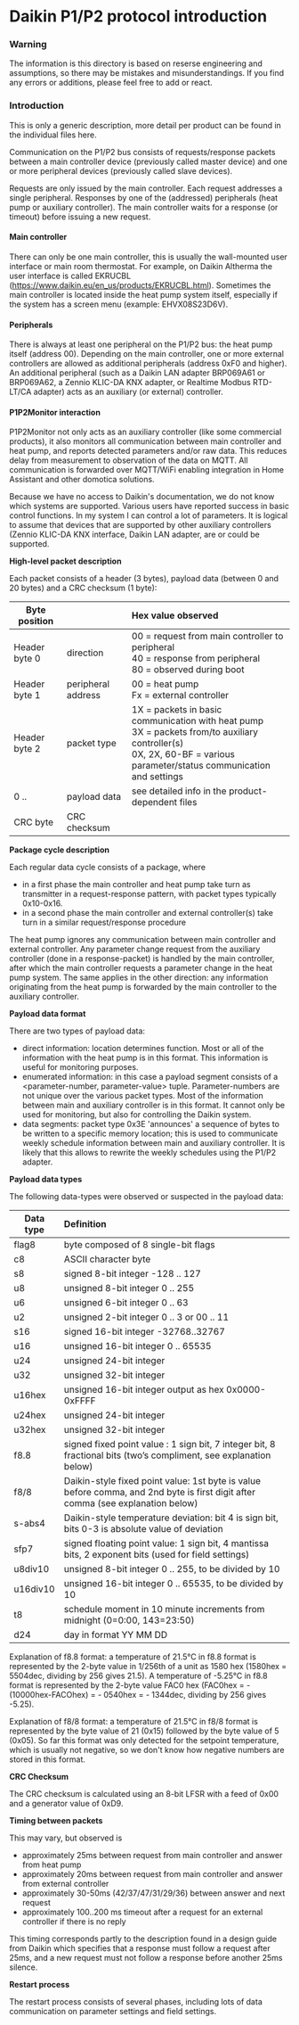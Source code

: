 # Daikin P1/P2 protocol introduction

### Warning

The information is this directory is based on reserse engineering and assumptions, so there may be mistakes and misunderstandings. If you find any errors or additions, please feel free to add or react.

### Introduction

This is only a generic description, more detail per product can be found in the individual files here.

Communication on the P1/P2 bus consists of requests/response packets between a main controller device (previously called master device) and one or more peripheral devices (previously called slave devices).

Requests are only issued by the main controller. Each request addresses a single peripheral. Responses by one of the (addressed) peripherals (heat pump or auxiliary controller). The main controller waits for a response (or timeout) before issuing a new request. 

#### Main controller

There can only be one main controller, this is usually the wall-mounted user interface or main room thermostat. For example, on Daikin Altherma the user interface is called EKRUCBL (https://www.daikin.eu/en_us/products/EKRUCBL.html). Sometimes the main controller is located inside the heat pump system itself, especially if the system has a screen menu (example: EHVX08S23D6V).

#### Peripherals

There is always at least one peripheral on the P1/P2 bus: the heat pump itself (address 00). Depending on the main controller, one or more external controllers are allowed as additional peripherals (address 0xF0 and higher). An additional peripheral (such as a Daikin LAN adapter BRP069A61 or BRP069A62, a Zennio KLIC-DA KNX adapter, or Realtime Modbus RTD-LT/CA adapter) acts as an auxiliary (or external) controller. 

#### P1P2Monitor interaction

P1P2Monitor not only acts as an auxiliary controller (like some commercial products), it also monitors all communication between main controller and heat pump, and reports detected parameters and/or raw data. This reduces delay from measurement to observation of the data on MQTT. All communication is forwarded over MQTT/WiFi enabling integration in Home Assistant and other domotica solutions.

Because we have no access to Daikin's documentation, we do not know which systems are supported. Various users have reported success in basic control functions. In my system I can control a lot of parameters. It is logical to assume that devices that are supported by other auxiliary controllers (Zennio KLIC-DA KNX interface, Daikin LAN adapter, are or could be supported.

**High-level packet description**

Each packet consists of a header (3 bytes), payload data (between 0 and 20 bytes) and a CRC checksum (1 byte):


| Byte position  |                     | Hex value observed         |
|----------------|:--------------------|:----------------------------------------------------------------------------------------------------------|
|  Header byte 0 | direction           | 00 = request from main controller to peripheral<br> 40 = response from peripheral <br> 80 = observed during boot
|  Header byte 1 | peripheral address  | 00 = heat pump<br>Fx = external controller 
|  Header byte 2 | packet type         | 1X = packets in basic communication with heat pump  <br> 3X = packets from/to auxiliary controller(s) <br> 0X, 2X, 60-BF = various parameter/status communication and settings
|  0 ..          | payload data        | see detailed info in the product-dependent files
|  CRC byte      | CRC checksum        | 

**Package cycle description**

Each regular data cycle consists of a package, where
- in a first phase the main controller and heat pump take turn as transmitter in a request-response pattern, with packet types typically 0x10-0x16.
- in a second phase the main controller and external controller(s) take turn in a similar request/response procedure

The heat pump ignores any communication between main controller and external controller. Any parameter change request from the auxiliary controller (done in a response-packet) is handled by the main controller, after which the main controller requests a parameter change in the heat pump system. The same applies in the other direction: any information originating from the heat pump is forwarded by the main controller to the auxiliary controller.

**Payload data format**

There are two types of payload data:
 - direct information: location determines function. Most or all of the information with the heat pump is in this format. This information is useful for monitoring purposes.
 - enumerated information: in this case a payload segment consists of a <parameter-number, parameter-value> tuple. Parameter-numbers are not unique over the various packet types. Most of the information between main and auxiliary controller is in this format. It cannot only be used for monitoring, but also for controlling the Daikin system.
 - data segments: packet type 0x3E 'announces' a sequence of bytes to be written to a specific memory location; this is used to communicate weekly schedule information between main and auxiliary controller. It is likely that this allows to rewrite the weekly schedules using the P1/P2 adapter.

**Payload data types**

The following data-types were observed or suspected in the payload data:

| Data type     | Definition                           |
|---------------|:-------------------------------------|
| flag8         | byte composed of 8 single-bit flags  |
| c8            | ASCII character byte                 |
| s8            | signed 8-bit integer -128 .. 127     |
| u8            | unsigned 8-bit integer 0 .. 255      |
| u6            | unsigned 6-bit integer 0 .. 63       |
| u2            | unsigned 2-bit integer 0 .. 3 or 00 .. 11 |
| s16           | signed 16-bit integer -32768..32767  |
| u16           | unsigned 16-bit integer 0 .. 65535   |
| u24           | unsigned 24-bit integer              |
| u32           | unsigned 32-bit integer              |
| u16hex        | unsigned 16-bit integer output as hex 0x0000-0xFFFF    |
| u24hex        | unsigned 24-bit integer          |
| u32hex        | unsigned 32-bit integer          |      
| f8.8          | signed fixed point value : 1 sign bit, 7 integer bit, 8 fractional bits (two’s compliment, see explanation below) |                     NEW f8d8 (/256)
| f8/8          | Daikin-style fixed point value: 1st byte is value before comma, and 2nd byte is first digit after comma (see explanation below) |       NEW f8s8 (/10)
| s-abs4        | Daikin-style temperature deviation: bit 4 is sign bit, bits 0-3 is absolute value of deviation |
| sfp7          | signed floating point value: 1 sign bit, 4 mantissa bits, 2 exponent bits (used for field settings) |
| u8div10       | unsigned 8-bit integer 0 .. 255, to be divided by 10    |
| u16div10      | unsigned 16-bit integer 0 .. 65535, to be divided by 10 |
| t8            | schedule moment in 10 minute increments from midnight (0=0:00, 143=23:50) |
| d24           | day in format YY MM DD                 |

Explanation of f8.8 format: a temperature of 21.5°C in f8.8 format is represented by the 2-byte value in 1/256th of a unit as 1580 hex (1580hex = 5504dec, dividing by 256 gives 21.5). A temperature of -5.25°C in f8.8 format is represented by the 2-byte value FAC0 hex (FAC0hex = - (10000hex-FACOhex) = - 0540hex = - 1344dec, dividing by 256 gives -5.25).

Explanation of f8/8 format: a temperature of 21.5°C in f8/8 format is represented by the byte value of 21 (0x15) followed by the byte value of 5 (0x05). So far this format was only detected for the setpoint temperature, which is usually not negative, so we don't know how negative numbers are stored in this format.

**CRC Checksum**

The CRC checksum is calculated using an 8-bit LFSR with a feed of 0x00 and a generator value of 0xD9.

**Timing between packets**

This may vary, but observed is
- approximately 25ms between request from main controller and answer from heat pump
- approximately 20ms between request from main controller and answer from external controller
- approximately 30-50ms (42/37/47/31/29/36) between answer and next request
- approximately 100..200 ms timeout after a request for an external controller if there is no reply

This timing corresponds partly to the description found in a design guide from Daikin which specifies that a response must follow a request after 25ms, and a new request must not follow a response before another 25ms silence.

**Restart process**

The restart process consists of several phases, including lots of data communication on parameter settings and field settings.
